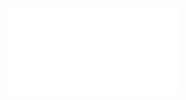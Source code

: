 ![Proposition 205. The doctrine of the Kingdom materially aids us in preaching “the Christ”— the distinctive “Messiah.”](Proposition%20205.%20The%20doctrine%20of%20the%20Kingdom%20materially%20aids%20us%20in%20preaching%20“the%20Christ”—%20the%20distinctive%20“Messiah.”.md)